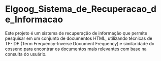 # Elgoog_Sistema_de_Recuperacao_de_Informacao
 Este projeto é um sistema de recuperação de informação que permite pesquisar em um conjunto de documentos HTML, utilizando técnicas de TF-IDF (Term Frequency-Inverse Document Frequency) e similaridade do cosseno para encontrar os documentos mais relevantes com base na consulta do usuário.
